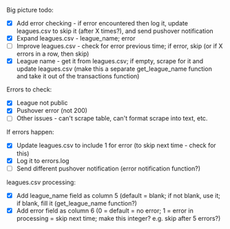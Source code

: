 Big picture todo:

- [x] Add error checking - if error encountered then log it, update leagues.csv to skip it (after X times?), and send pushover notification
- [x] Expand leagues.csv - league_name; error
- [ ] Improve leagues.csv - check for error previous time; if error, skip (or if X errors in a row, then skip)
- [x] League name - get it from leagues.csv; if empty, scrape for it and update leagues.csv (make this a separate get_league_name function and take it out of the transactions function)

Errors to check:

- [x] League not public
- [x] Pushover error (not 200)
- [ ] Other issues - can't scrape table, can't format scrape into text, etc.

If errors happen:

- [x] Update leagues.csv to include 1 for error (to skip next time - check for this)
- [x] Log it to errors.log
- [ ] Send different pushover notification (error notification function?)

leagues.csv processing:

- [x] Add league_name field as column 5 (default = blank; if not blank, use it; if blank, fill it (get_league_name function?)
- [x] Add error field as column 6 (0 = default = no error; 1 = error in processing = skip next time; make this integer?  e.g. skip after 5 errors?)
